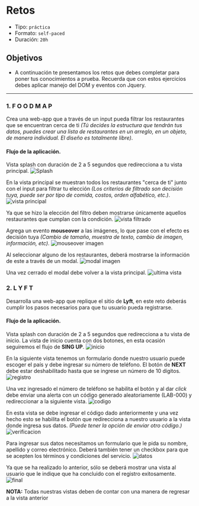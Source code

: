 # Retos

- Tipo: `práctica`
- Formato: `self-paced`
- Duración: `20h`

## Objetivos

- A continuación te presentamos los retos que debes completar para poner tus
  conocimientos a prueba. Recuerda que con estos ejercicios debes aplicar
  manejo del DOM  y eventos con Jquery.

***

### 1. F O O D M A P

Crea una web-app que a través de un input pueda filtrar los restaurantes
que se encuentran cerca de ti *(Tú decides la estructura que tendrán tus datos,
puedes crear una lista de restaurantes en un arreglo, en un objeto, de manera
individual. El diseño es totalmente libre)*.

#### Flujo de la aplicación.

Vista splash con duración de 2 a 5 segundos que redirecciona a tu vista
principal.
![Splash](https://github.com/AnaSalazar/curricula-js/blob/04-social-network/04-social-network/02-jquery/08-code-challenges/foodmap/splash.jpg?raw=true)

En la vista principal se muestran todos los restaurantes "cerca de ti" junto
con el input para filtrar tu elección *(Los criterios de filtrado son decisión
tuya, puede ser por tipo de comida, costos, orden alfabético, etc.)*.
![vista principal](https://github.com/AnaSalazar/curricula-js/blob/04-social-network/04-social-network/02-jquery/08-code-challenges/foodmap/2.jpg?raw=true)

Ya que se hizo la elección del filtro deben mostrarse únicamente aquellos
restaurantes que cumplan con la condición.
![vista filtrado](https://github.com/AnaSalazar/curricula-js/blob/04-social-network/04-social-network/02-jquery/08-code-challenges/foodmap/3.jpg?raw=true)

Agrega un evento **mouseover** a las imágenes, lo que pase con el efecto es
decisión tuya *(Cambio de tamaño, muestra de texto, cambio de imagen,
  información, etc)*.
![mouseover imagen](https://github.com/AnaSalazar/curricula-js/blob/04-social-network/04-social-network/02-jquery/08-code-challenges/foodmap/4.jpg?raw=true)

Al seleccionar alguno de los restaurantes, deberá mostrarse la información de
este a través de un modal.
![modal imagen](https://github.com/AnaSalazar/curricula-js/blob/04-social-network/04-social-network/02-jquery/08-code-challenges/foodmap/5.jpg?raw=true)

Una vez cerrado el modal debe volver a la vista principal.
![ultima vista](https://github.com/AnaSalazar/curricula-js/blob/04-social-network/04-social-network/02-jquery/08-code-challenges/foodmap/6.jpg?raw=true)

### 2. L Y F T

Desarrolla una web-app que replique el sitio de **Lyft**, en este reto deberás
cumplir los pasos necesarios para que tu usuario pueda registrarse.

#### Flujo de la aplicación.

Vista splash con duración de 2 a 5 segundos que redirecciona a
tu vista de inicio. La vista de inicio cuenta con dos botones, en esta ocasión
seguiremos el flujo de **SING UP**.
![inicio](https://raw.githubusercontent.com/AnaSalazar/curricula-js/ff67ceb625957cd36d4c16ba6e0408c727bd0682/04-social-network/02-jquery/08-code-challenges/lyft/splash.png)

En la siguiente vista tenemos un formulario donde nuestro usuario puede
escoger el país y debe ingresar su número de teléfono.
El botón de **NEXT** debe estar deshabilitado hasta que se ingrese
un número de 10 dígitos.
![registro](https://raw.githubusercontent.com/AnaSalazar/curricula-js/ff67ceb625957cd36d4c16ba6e0408c727bd0682/04-social-network/02-jquery/08-code-challenges/lyft/ingreso-numero.png)

Una vez ingresado el número de teléfono se habilita el botón y al dar *click*
debe enviar una alerta con un código generado aleatoriamente (LAB-000) y
redireccionar a la siguiente vista.
![codigo](https://raw.githubusercontent.com/AnaSalazar/curricula-js/ff67ceb625957cd36d4c16ba6e0408c727bd0682/04-social-network/02-jquery/08-code-challenges/lyft/generacion-codigo.png)

En esta vista se debe ingresar el código dado anteriormente y una
vez hecho esto se habilita el botón que redirecciona a nuestro usuario a la
vista donde ingresa sus datos. *(Puede tener la opción de enviar otro código.)*
![verificacion](https://raw.githubusercontent.com/AnaSalazar/curricula-js/ff67ceb625957cd36d4c16ba6e0408c727bd0682/04-social-network/02-jquery/08-code-challenges/lyft/verificacion-numero.png)

Para ingresar sus datos necesitamos un formulario que le pida su nombre,
apellido y correo electrónico. Deberá también tener un checkbox para que se
acepten los términos y condiciones del servicio.
![datos](https://raw.githubusercontent.com/AnaSalazar/curricula-js/ff67ceb625957cd36d4c16ba6e0408c727bd0682/04-social-network/02-jquery/08-code-challenges/lyft/ingreso-datos.png)

Ya que se ha realizado lo anterior, sólo se deberá mostrar una vista al usuario
que le indique que ha concluido con el registro exitosamente.
![final](https://raw.githubusercontent.com/AnaSalazar/curricula-js/ff67ceb625957cd36d4c16ba6e0408c727bd0682/04-social-network/02-jquery/08-code-challenges/lyft/final.png)

**NOTA:** Todas nuestras vistas deben de contar con una manera de regresar a
la vista anterior
